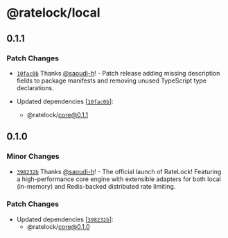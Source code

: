 # @ratelock/local

## 0.1.1

### Patch Changes

- [`10fac0b`](https://github.com/saoudi-h/ratelock/commit/10fac0b8f4a77a0aa6c630987284f3554e12b460) Thanks [@saoudi-h](https://github.com/saoudi-h)! - Patch release adding missing description fields to package manifests and removing unused TypeScript type declarations.

- Updated dependencies [[`10fac0b`](https://github.com/saoudi-h/ratelock/commit/10fac0b8f4a77a0aa6c630987284f3554e12b460)]:
    - @ratelock/core@0.1.1

## 0.1.0

### Minor Changes

- [`398232b`](https://github.com/saoudi-h/ratelock/commit/398232b11d4b0ff6e1e9e156191d8f543da35fb3) Thanks [@saoudi-h](https://github.com/saoudi-h)! - The official launch of RateLock! Featuring a high-performance core engine with extensible adapters for both local (in-memory) and Redis-backed distributed rate limiting.

### Patch Changes

- Updated dependencies [[`398232b`](https://github.com/saoudi-h/ratelock/commit/398232b11d4b0ff6e1e9e156191d8f543da35fb3)]:
    - @ratelock/core@0.1.0
